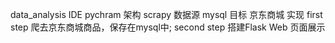data_analysis
IDE pychram 
架构 scrapy 
数据源 mysql
目标 京东商城
实现 first step 爬去京东商城商品，保存在mysql中; second step 搭建Flask Web 页面展示
